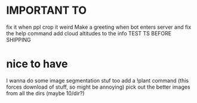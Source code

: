 # IMPORTANT TO
fix it when ppl crop it weird
Make a greeting when bot enters server and fix the help command
add cloud altitudes to the info
TEST TS BEFORE SHIPPING

# nice to have
I wanna do some image segmentation stuf too
add a !plant command (this forces download of stuff, so might be annoying)
pick out the better images from all the dirs (maybe 10/dir?)
